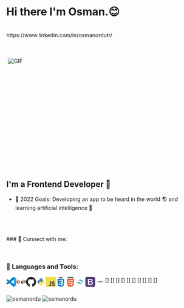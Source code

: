 # Hi there I'm Osman.:blush:
<br>
 https://www.linkedin.com/in/osmanordutr/
<br>
<br>
<br>
<br>
<img align="right" alt="GIF" src="https://github.com/abhisheknaiidu/abhisheknaiidu/blob/master/code.gif?raw=true" width="500" height="320" />

## I'm a Frontend Developer  🚀

- 🥅 2022 Goals: Developing an app to be heard in the world 🌎 and learning artificial intelligence 🤖
 
 <br>
 <br>
 <br>
### 📩 Connect with me:

[linkedin]: https://www.linkedin.com/in/osmanordutr/
[medium]: https://medium.com/@orduosmann
[gmail]: mailto:orduosmann@gmail.com
[twitter]: https://twitter.com/orduosmann
<br />
### 🔧 Languages and Tools:

[<img align="left" alt="Visual Studio Code" width="26px" src="https://raw.githubusercontent.com/github/explore/80688e429a7d4ef2fca1e82350fe8e3517d3494d/topics/visual-studio-code/visual-studio-code.png" />]
[<img align="left" alt="Git" width="26px" src="https://raw.githubusercontent.com/github/explore/80688e429a7d4ef2fca1e82350fe8e3517d3494d/topics/git/git.png" />]
[<img align="left" alt="GitHub" width="26px" src="https://raw.githubusercontent.com/github/explore/78df643247d429f6cc873026c0622819ad797942/topics/github/github.png" />]
[<img align="left" alt="Python" width="26px" src="https://raw.githubusercontent.com/github/explore/cebd63002168a05a6a642f309227eefeccd92950/topics/python/python.png" />]
[<img align="left" alt="Javascript" width="26px" src="https://raw.githubusercontent.com/github/explore/cebd63002168a05a6a642f309227eefeccd92950/topics/javascript/javascript.png" />]
[<img align="left" alt="Css" width="26px" src="https://raw.githubusercontent.com/github/explore/cebd63002168a05a6a642f309227eefeccd92950/topics/css/css.png" />]
[<img align="left" alt="Html" width="26px" src="https://raw.githubusercontent.com/github/explore/cebd63002168a05a6a642f309227eefeccd92950/topics/html/html.png" />]
[<img align="left" alt="Tailwind" width="26px" src="https://raw.githubusercontent.com/github/explore/cebd63002168a05a6a642f309227eefeccd92950/topics/tailwind/tailwind.png" />]
[<img align="left" alt="Bootstrap" width="26px" src="https://raw.githubusercontent.com/github/explore/cebd63002168a05a6a642f309227eefeccd92950/topics/bootstrap/bootstrap.png" />]
[<img align="left" alt="Jquery" width="26px" src="https://raw.githubusercontent.com/github/explore/cebd63002168a05a6a642f309227eefeccd92950/topics/jquery/jquery.png" />]





<br />

 <img height="180em" align="center" src="https://github-readme-stats.vercel.app/api?username=Osman-ordu&show_icons=true&locale=en&theme=algolia&include_all_commits=true&count_private=true" alt="osmanordu"/>
  <img height="180em" align="center" src="https://github-readme-stats.vercel.app/api/top-langs?username=Osman-ordu&show_icons=true&locale=en&layout=compact&langs_count=8&theme=algolia" alt="osmanordu"/>

<br />
<br />

